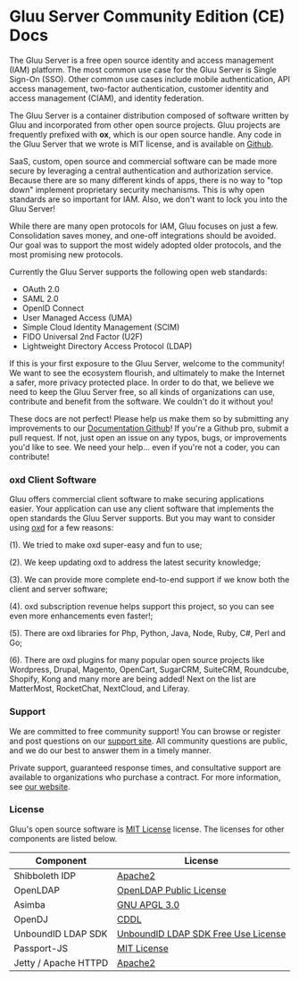 # Gluu Server Community Edition (CE) Docs
The Gluu Server is a free open source identity and access management 
(IAM) platform. The most common use case for the Gluu Server is Single 
Sign-On (SSO). Other common use cases include mobile authentication, 
API access management, two-factor authentication, customer identity
and access management (CIAM), and identity federation. 

The Gluu Server is a container distribution composed of software
written by Gluu and incorporated from other open source projects. Gluu
projects are frequently prefixed with **ox**, which is our open source
handle. Any code in the Gluu Server that we wrote is MIT license, 
and is available on [Github](https://github.com/GluuFederation/). 

SaaS, custom, open source and commercial software can be made more 
secure by leveraging a central authentication and authorization service. 
Because there are so many different kinds of apps, there is no way to 
"top down" implement proprietary security mechanisms. This is why
open standards are so important for IAM. Also, we don't want to lock you into 
the Gluu Server!

While there are many open protocols for IAM, Gluu focuses on just a few. 
Consolidation saves money, and one-off integrations should be avoided. 
Our goal was to support the most widely adopted older protocols, and the 
most promising new protocols. 

Currently the Gluu Server supports the following open web standards:

- OAuth 2.0    
- SAML 2.0   
- OpenID Connect    
- User Managed Access (UMA)    
- Simple Cloud Identity Management (SCIM)    
- FIDO Universal 2nd Factor (U2F)    
- Lightweight Directory Access Protocol (LDAP)   

If this is your first exposure to the Gluu Server, welcome to the 
community! We want to see the ecosystem flourish, and ultimately to make 
the Internet a safer, more privacy protected place. In order to do that, 
we believe we need to keep the Gluu Server free, so all kinds of 
organizations can use, contribute and benefit from the software. We 
couldn't do it without you! 

These docs are not perfect! Please help us make them so by submitting
any improvements to our [Documentation Github](https://github.com/GluuFederation/docs-3)!
If you're a Github pro, submit a pull request. If not, just open an issue
on any typos, bugs, or improvements you'd like to see. We need your
help... even if you're not a coder, you can contribute! 

###  oxd Client Software
Gluu offers commercial client software to make securing applications easier. Your application can use any 
client software that implements the open standards the Gluu Server supports. But you 
may want to consider using [oxd](https://oxd.gluu.org) for a few reasons:
 
(1). We tried to make oxd super-easy and fun to use; 

(2). We keep updating oxd to address the latest security knowledge; 

(3). We can provide more complete end-to-end support if we know both 
the client and server software;

(4). oxd subscription revenue helps support this project, 
so you can see even more enhancements even faster!; 

(5). There are oxd libraries for Php, Python,
Java, Node, Ruby, C#, Perl and Go; 

(6). There are oxd plugins for many popular open source projects like Wordpress, Drupal, Magento, OpenCart,
SugarCRM, SuiteCRM, Roundcube, Shopify, Kong and many more are being added! Next on the list are MatterMost, RocketChat, NextCloud, and 
Liferay.

### Support

We are committed to free community support! You can browse or register and post 
questions on our [support site](https://support.gluu.org). All community
questions are public, and we do our best to answer them in a timely 
manner. 

Private support, guaranteed response times, and consultative 
support are available to organizations who purchase a contract. For
more information, see [our website](gluu.org/pricing).

### License

Gluu's open source software is 
[MIT License](http://opensource.org/licenses/MIT) license. The licenses 
for other components are listed below.

|	Component	|	License	            |
|-----------------------|---------------|
|	Shibboleth IDP      | [Apache2](http://www.apache.org/licenses/LICENSE-2.0)|
|	OpenLDAP	        | [OpenLDAP Public License](http://www.openldap.org/software/release/license.html)|
|	Asimba		        | [GNU APGL 3.0](http://www.gnu.org/licenses/agpl-3.0.html)|
|	OpenDJ		        | [CDDL](https://forgerock.org/cddlv1-0/)|
|  UnboundID LDAP SDK	| [UnboundID LDAP SDK Free Use License](https://github.com/UnboundID/ldapsdk/blob/master/LICENSE-UnboundID-LDAPSDK.txt)|
| Passport-JS           | [MIT License](https://github.com/jaredhanson/passport/blob/master/LICENSE) |
| Jetty / Apache HTTPD  | [Apache2](http://www.apache.org/licenses/LICENSE-2.0)|
